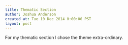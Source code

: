 ```yaml
---
title: Thematic Section
author: Joshua Anderson
created_at: Tue 10 Dec 2014 0:00:00 PST
layout: post
---
```


For my thematic section I chose the theme extra-ordinary.

<img class="post-image" src="https://s3.amazonaws.com/xatigo/extra-ordinary.jpg" alt="">

<img class="post-image" src="https://s3.amazonaws.com/xatigo/cool-sky.jpg" alt="">

